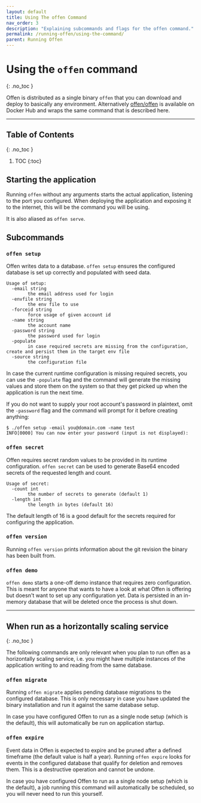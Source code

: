 ```yaml
---
layout: default
title: Using The offen Command
nav_order: 3
description: "Explaining subcommands and flags for the offen command."
permalink: /running-offen/using-the-command/
parent: Running Offen
---
```


# Using the `offen` command
{: .no_toc }

Offen is distributed as a single binary `offen` that you can download and deploy to basically any environment. Alternatively [offen/offen][] is available on Docker Hub and wraps the same command that is described here.

[offen/offen]: https://hub.docker.com/r/offen/offen

---

## Table of Contents
{: .no_toc }

1. TOC
{:toc}

## Starting the application

Running `offen` without any arguments starts the actual application, listening to the port you configured. When deploying the application and exposing it to the internet, this will be the command you will be using.

It is also aliased as `offen serve`.

## Subcommands

### `offen setup`

Offen writes data to a database. `offen setup` ensures the configured database is set up correctly and populated with seed data.

```
Usage of setup:
  -email string
        the email address used for login
  -envfile string
        the env file to use
  -forceid string
        force usage of given account id
  -name string
        the account name
  -password string
        the password used for login
  -populate
        in case required secrets are missing from the configuration, create and persist them in the target env file
  -source string
        the configuration file
```

In case the current runtime configuration is missing required secrets, you can use the `-populate` flag and the command will generate the missing values and store them on the system so that they get picked up when the application is run the next time.

If you do not want to supply your root account's password in plaintext, omit the `-password` flag and the command will prompt for it before creating anything:

```
$ ./offen setup -email you@domain.com -name test
INFO[0000] You can now enter your password (input is not displayed):
```

### `offen secret`

Offen requires secret random values to be provided in its runtime configuration. `offen secret` can be used to generate Base64 encoded secrets of the requested length and count.

```
Usage of secret:
  -count int
        the number of secrets to generate (default 1)
  -length int
        the length in bytes (default 16)
```

The default length of 16 is a good default for the secrets required for configuring the application.

### `offen version`

Running `offen version` prints information about the git revision the binary has been built from.

### `offen demo`

`offen demo` starts a one-off demo instance that requires zero configuration. This is meant for anyone that wants to have a look at what Offen is offering but doesn't want to set up any configuration yet. Data is persisted in an in-memory database that will be deleted once the process is shut down.

---

## When run as a horizontally scaling service
{: .no_toc }

The following commands are only relevant when you plan to run offen as a horizontally scaling service, i.e. you might have multiple instances of the application writing to and reading from the same database.

### `offen migrate`

Running `offen migrate` applies pending database migrations to the configured database. This is only necessary in case you have updated the binary installation and run it against the same database setup.

In case you have configured Offen to run as a single node setup (which is the default), this will automatically be run on application startup.

### `offen expire`

Event data in Offen is expected to expire and be pruned after a defined timeframe (the default value is half a year). Running `offen expire` looks for events in the configured database that qualify for deletion and removes them. This is a destructive operation and cannot be undone.

In case you have configured Offen to run as a single node setup (which is the default), a job running this command will automatically be scheduled, so you will never need to run this yourself.
